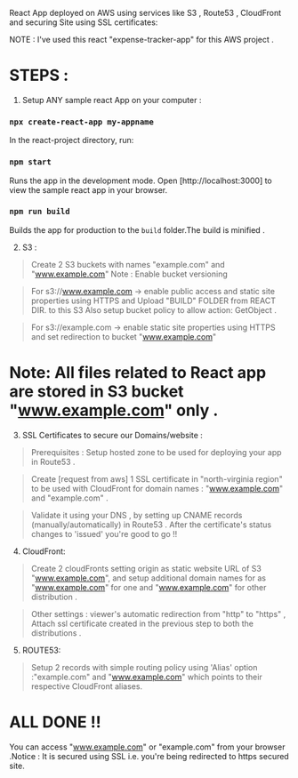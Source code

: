 
React App deployed on AWS using services like S3 , Route53 , CloudFront and securing Site using SSL certificates: 

NOTE : I've used this react "expense-tracker-app" for this AWS project . 


# STEPS :

1.  Setup ANY sample react App on your computer : 

### `npx create-react-app my-appname`
In the react-project directory, run:

### `npm start`
Runs the app in the development mode. Open [http://localhost:3000] to view the sample react app in your browser.

### `npm run build` 
Builds the app for production to the `build` folder.The build is minified . 

2. S3 :

> Create 2 S3 buckets with names "example.com" and "www.example.com"
Note : Enable bucket versioning 

> For s3://www.example.com -> enable public access and static site properties using HTTPS and Upload "BUILD" FOLDER from REACT DIR. to this S3
Also setup bucket policy to allow action: GetObject .

> For s3://example.com -> enable static site properties using HTTPS and set redirection to bucket "www.example.com" 

# Note: All files related to React app are stored in S3 bucket "www.example.com" only . 

3. SSL Certificates to secure our Domains/website :

> Prerequisites : Setup hosted zone to be used for deploying your app in Route53 .

> Create [request from aws] 1 SSL certificate in "north-virginia region" to be used with CloudFront for domain names : "www.example.com" and "example.com" .

> Validate it using your DNS , by setting up CNAME records (manually/automatically) in Route53 . After the certificate's status changes to 'issued' you're good to go !!

4. CloudFront:

> Create 2 cloudFronts setting origin as static website URL of S3 "www.example.com", and setup additional domain names for as "www.example.com" for one and "www.example.com" for other distribution . 

> Other settings : viewer's automatic redirection from "http" to "https" , Attach ssl certificate created in the previous step to both the distributions . 

5. ROUTE53: 

> Setup 2 records with simple routing policy using 'Alias' option :"example.com" and "www.example.com" which points to their respective CloudFront aliases.

# ALL DONE !! 

You can access "www.example.com" or "example.com" from your browser .Notice : It is secured using SSL i.e. you're being redirected to https secured site.
